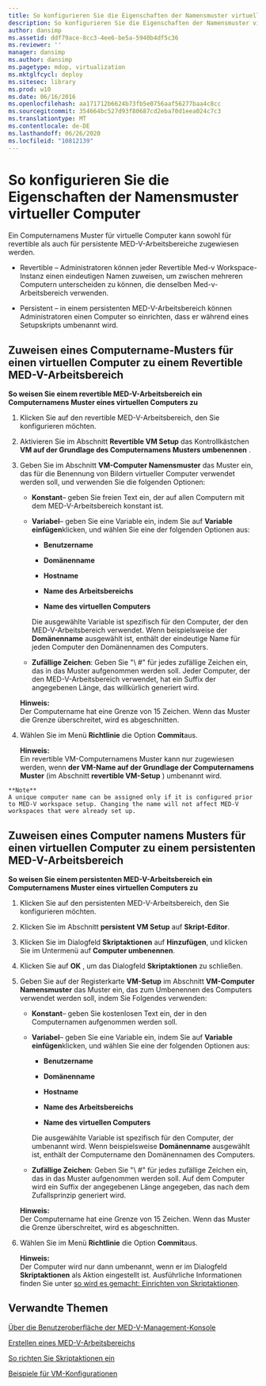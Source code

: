 ```yaml
---
title: So konfigurieren Sie die Eigenschaften der Namensmuster virtueller Computer
description: So konfigurieren Sie die Eigenschaften der Namensmuster virtueller Computer
author: dansimp
ms.assetid: ddf79ace-8cc3-4ee6-be5a-5940b4df5c36
ms.reviewer: ''
manager: dansimp
ms.author: dansimp
ms.pagetype: mdop, virtualization
ms.mktglfcycl: deploy
ms.sitesec: library
ms.prod: w10
ms.date: 06/16/2016
ms.openlocfilehash: aa171712b6624b73fb5e0756aaf56277baa4c8cc
ms.sourcegitcommit: 354664bc527d93f80687cd2eba70d1eea024c7c3
ms.translationtype: MT
ms.contentlocale: de-DE
ms.lasthandoff: 06/26/2020
ms.locfileid: "10812139"
---
```

# So konfigurieren Sie die Eigenschaften der Namensmuster virtueller Computer


Ein Computernamens Muster für virtuelle Computer kann sowohl für revertible als auch für persistente MED-V-Arbeitsbereiche zugewiesen werden.

-   Revertible – Administratoren können jeder Revertible Med-v Workspace-Instanz einen eindeutigen Namen zuweisen, um zwischen mehreren Computern unterscheiden zu können, die denselben Med-v-Arbeitsbereich verwenden.

-   Persistent – in einem persistenten MED-V-Arbeitsbereich können Administratoren einen Computer so einrichten, dass er während eines Setupskripts umbenannt wird.

## Zuweisen eines Computername-Musters für einen virtuellen Computer zu einem Revertible MED-V-Arbeitsbereich


**So weisen Sie einem revertible MED-V-Arbeitsbereich ein Computernamens Muster eines virtuellen Computers zu**

1.  Klicken Sie auf den revertible MED-V-Arbeitsbereich, den Sie konfigurieren möchten.

2.  Aktivieren Sie im Abschnitt **Revertible VM Setup** das Kontrollkästchen **VM auf der Grundlage des Computernamens Musters umbenennen** .

3.  Geben Sie im Abschnitt **VM-Computer Namensmuster** das Muster ein, das für die Benennung von Bildern virtueller Computer verwendet werden soll, und verwenden Sie die folgenden Optionen:

    -   **Konstant**– geben Sie freien Text ein, der auf allen Computern mit dem MED-V-Arbeitsbereich konstant ist.

    -   **Variabel**– geben Sie eine Variable ein, indem Sie auf **Variable einfügen**klicken, und wählen Sie eine der folgenden Optionen aus:

        -   **Benutzername**

        -   **Domänenname**

        -   **Hostname**

        -   **Name des Arbeitsbereichs**

        -   **Name des virtuellen Computers**

        Die ausgewählte Variable ist spezifisch für den Computer, der den MED-V-Arbeitsbereich verwendet. Wenn beispielsweise der **Domänenname** ausgewählt ist, enthält der eindeutige Name für jeden Computer den Domänennamen des Computers.

    -   **Zufällige Zeichen**: Geben Sie "\ #" für jedes zufällige Zeichen ein, das in das Muster aufgenommen werden soll. Jeder Computer, der den MED-V-Arbeitsbereich verwendet, hat ein Suffix der angegebenen Länge, das willkürlich generiert wird.

    **Hinweis:**  
    Der Computername hat eine Grenze von 15 Zeichen. Wenn das Muster die Grenze überschreitet, wird es abgeschnitten.



4.  Wählen Sie im Menü **Richtlinie** die Option **Commit**aus.

    **Hinweis:**  
    Ein revertible VM-Computernamens Muster kann nur zugewiesen werden, wenn **der VM-Name auf der Grundlage der Computernamens Muster** (im Abschnitt **revertible VM-Setup** ) umbenannt wird.



~~~
**Note**  
A unique computer name can be assigned only if it is configured prior to MED-V workspace setup. Changing the name will not affect MED-V workspaces that were already set up.
~~~



## Zuweisen eines Computer namens Musters für einen virtuellen Computer zu einem persistenten MED-V-Arbeitsbereich


**So weisen Sie einem persistenten MED-V-Arbeitsbereich ein Computernamens Muster eines virtuellen Computers zu**

1.  Klicken Sie auf den persistenten MED-V-Arbeitsbereich, den Sie konfigurieren möchten.

2.  Klicken Sie im Abschnitt **persistent VM Setup** auf **Skript-Editor**.

3.  Klicken Sie im Dialogfeld **Skriptaktionen** auf **Hinzufügen**, und klicken Sie im Untermenü auf **Computer umbenennen**.

4.  Klicken Sie auf **OK** , um das Dialogfeld **Skriptaktionen** zu schließen.

5.  Geben Sie auf der Registerkarte **VM-Setup** im Abschnitt **VM-Computer Namensmuster** das Muster ein, das zum Umbenennen des Computers verwendet werden soll, indem Sie Folgendes verwenden:

    -   **Konstant**– geben Sie kostenlosen Text ein, der in den Computernamen aufgenommen werden soll.

    -   **Variabel**– geben Sie eine Variable ein, indem Sie auf **Variable einfügen**klicken, und wählen Sie eine der folgenden Optionen aus:

        -   **Benutzername**

        -   **Domänenname**

        -   **Hostname**

        -   **Name des Arbeitsbereichs**

        -   **Name des virtuellen Computers**

        Die ausgewählte Variable ist spezifisch für den Computer, der umbenannt wird. Wenn beispielsweise **Domänenname** ausgewählt ist, enthält der Computername den Domänennamen des Computers.

    -   **Zufällige Zeichen**: Geben Sie "\ #" für jedes zufällige Zeichen ein, das in das Muster aufgenommen werden soll. Auf dem Computer wird ein Suffix der angegebenen Länge angegeben, das nach dem Zufallsprinzip generiert wird.

    **Hinweis:**  
    Der Computername hat eine Grenze von 15 Zeichen. Wenn das Muster die Grenze überschreitet, wird es abgeschnitten.



6.  Wählen Sie im Menü **Richtlinie** die Option **Commit**aus.

    **Hinweis:**  
    Der Computer wird nur dann umbenannt, wenn er im Dialogfeld **Skriptaktionen** als Aktion eingestellt ist. Ausführliche Informationen finden Sie unter [so wird es gemacht: Einrichten von Skriptaktionen](how-to-set-up-script-actions.md).



## Verwandte Themen


[Über die Benutzeroberfläche der MED-V-Management-Konsole](using-the-med-v-management-console-user-interface.md)

[Erstellen eines MED-V-Arbeitsbereichs](creating-a-med-v-workspacemedv-10-sp1.md)

[So richten Sie Skriptaktionen ein](how-to-set-up-script-actions.md)

[Beispiele für VM-Konfigurationen](examples-of-virtual-machine-configurationsv2.md)









